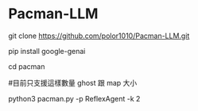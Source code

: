 # Pacman-LLM

git clone https://github.com/polor1010/Pacman-LLM.git

pip install google-genai

cd pacman

#目前只支援這樣數量 ghost 跟 map 大小

python3  pacman.py -p ReflexAgent -k 2

